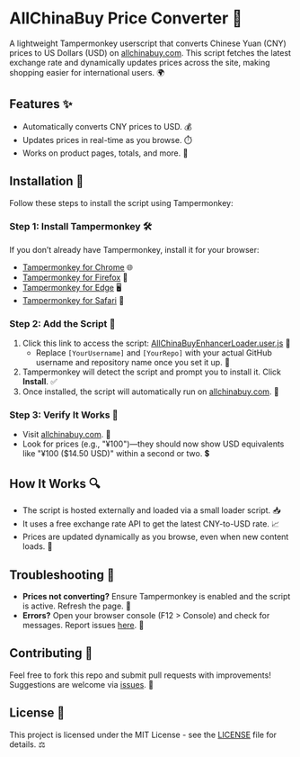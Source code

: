 # AllChinaBuy Price Converter 💸

A lightweight Tampermonkey userscript that converts Chinese Yuan (CNY) prices to US Dollars (USD) on [allchinabuy.com](https://www.allchinabuy.com/). This script fetches the latest exchange rate and dynamically updates prices across the site, making shopping easier for international users. 🌍

## Features ✨
- Automatically converts CNY prices to USD. 💰
- Updates prices in real-time as you browse. ⏱️
- Works on product pages, totals, and more. 🛒

## Installation 🚀

Follow these steps to install the script using Tampermonkey:

### Step 1: Install Tampermonkey 🛠️
If you don’t already have Tampermonkey, install it for your browser:
- [Tampermonkey for Chrome](https://chrome.google.com/webstore/detail/tampermonkey/dhdgffkkebhmkfjojejmpbldmpobfkfo) 🌐
- [Tampermonkey for Firefox](https://addons.mozilla.org/en-US/firefox/addon/tampermonkey/) 🦊
- [Tampermonkey for Edge](https://microsoftedge.microsoft.com/addons/detail/tampermonkey/iikmleipfamncoeapigifbpdjkcldcnb) 🖥️
- [Tampermonkey for Safari](https://apps.apple.com/us/app/tampermonkey/id1482490089) 🍎

### Step 2: Add the Script 📜
1. Click this link to access the script: [AllChinaBuyEnhancerLoader.user.js](https://raw.githubusercontent.com/[YourUsername]/[YourRepo]/main/AllChinaBuyEnhancerLoader.user.js) 🔗
   - Replace `[YourUsername]` and `[YourRepo]` with your actual GitHub username and repository name once you set it up. 👤
2. Tampermonkey will detect the script and prompt you to install it. Click **Install**. ✅
3. Once installed, the script will automatically run on [allchinabuy.com](https://www.allchinabuy.com/). 🎉

### Step 3: Verify It Works 👀
- Visit [allchinabuy.com](https://www.allchinabuy.com/). 🏪
- Look for prices (e.g., "¥100")—they should now show USD equivalents like "¥100 ($14.50 USD)" within a second or two. 💲

## How It Works 🔍
- The script is hosted externally and loaded via a small loader script. 📥
- It uses a free exchange rate API to get the latest CNY-to-USD rate. 📈
- Prices are updated dynamically as you browse, even when new content loads. 🔄

## Troubleshooting 🐛
- **Prices not converting?** Ensure Tampermonkey is enabled and the script is active. Refresh the page. 🔄
- **Errors?** Open your browser console (F12 > Console) and check for messages. Report issues [here](https://github.com/[YourUsername]/[YourRepo]/issues). 🚨

## Contributing 🤝
Feel free to fork this repo and submit pull requests with improvements! Suggestions are welcome via [issues](https://github.com/[YourUsername]/[YourRepo]/issues). 🌟

## License 📝
This project is licensed under the MIT License - see the [LICENSE](LICENSE) file for details. ⚖️
